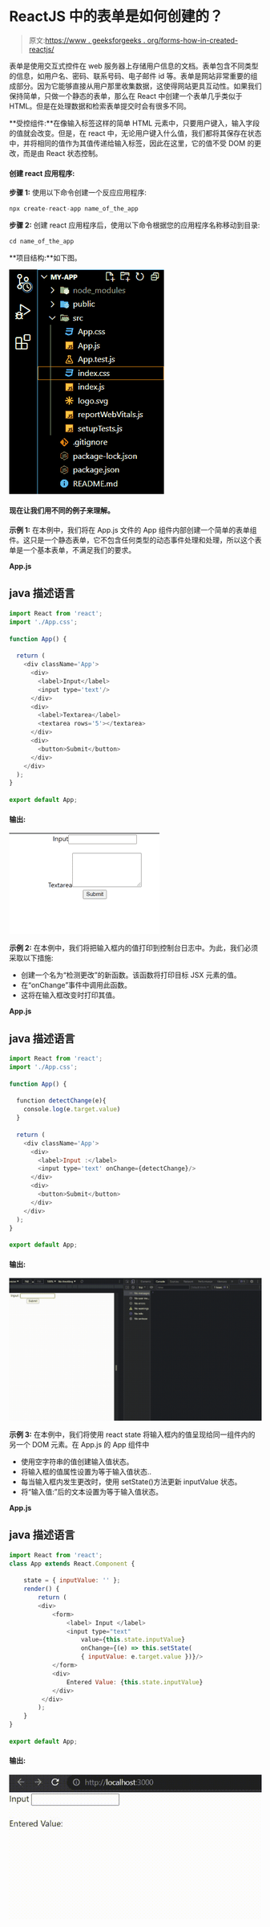 # ReactJS 中的表单是如何创建的？

> 原文:[https://www . geeksforgeeks . org/forms-how-in-created-reactjs/](https://www.geeksforgeeks.org/how-are-forms-created-in-reactjs/)

表单是使用交互式控件在 web 服务器上存储用户信息的文档。表单包含不同类型的信息，如用户名、密码、联系号码、电子邮件 id 等。表单是网站非常重要的组成部分。因为它能够直接从用户那里收集数据，这使得网站更具互动性。如果我们保持简单，只做一个静态的表单，那么在 React 中创建一个表单几乎类似于 HTML。但是在处理数据和检索表单提交时会有很多不同。

**受控组件:**在像输入标签这样的简单 HTML 元素中，只要用户键入，输入字段的值就会改变。但是，在 react 中，无论用户键入什么值，我们都将其保存在状态中，并将相同的值作为其值传递给输入标签，因此在这里，它的值不受 DOM 的更改，而是由 React 状态控制。

#### 创建 react 应用程序:

**步骤 1:** 使用以下命令创建一个反应应用程序:

```jsx
npx create-react-app name_of_the_app
```

**步骤 2:** 创建 react 应用程序后，使用以下命令根据您的应用程序名称移动到目录:

```jsx
cd name_of_the_app
```

**项目结构:**如下图。

![](img/7e573e8fdebcf9c727706bbd83118a23.png)

#### 现在让我们用不同的例子来理解。

**示例 1:** 在本例中，我们将在 App.js 文件的 App 组件内部创建一个简单的表单组件。这只是一个静态表单，它不包含任何类型的动态事件处理和处理，所以这个表单是一个基本表单，不满足我们的要求。

**App.js**

## java 描述语言

```jsx
import React from 'react';
import './App.css';

function App() {

  return (
    <div className='App'>
      <div>
        <label>Input</label>
        <input type='text'/>
      </div>
      <div>
        <label>Textarea</label>
        <textarea rows='5'></textarea>
      </div>
      <div>
        <button>Submit</button>
      </div>
    </div>
  );
}

export default App;
```

#### 输出:

![](img/93a99d8f6d527177845eeb31905ecd14.png)

**示例 2:** 在本例中，我们将把输入框内的值打印到控制台日志中。为此，我们必须采取以下措施:

*   创建一个名为“检测更改”的新函数。该函数将打印目标 JSX 元素的值。
*   在“onChange”事件中调用此函数。
*   这将在输入框改变时打印其值。

**App.js**

## java 描述语言

```jsx
import React from 'react';
import './App.css';

function App() {

  function detectChange(e){
    console.log(e.target.value)
  }

  return (
    <div className='App'>
      <div>
        <label>Input :</label>
        <input type='text' onChange={detectChange}/>
      </div>
      <div>
        <button>Submit</button>
      </div>
    </div>
  );
}

export default App;
```

#### 输出:

![](img/03ba09df4df8d8640790e9b5cd9158c4.png)

**示例 3:** 在本例中，我们将使用 react state 将输入框内的值呈现给同一组件内的另一个 DOM 元素。在 App.js 的 App 组件中

*   使用空字符串的值创建输入值状态。
*   将输入框的值属性设置为等于输入值状态..
*   每当输入框内发生更改时，使用 setState()方法更新 inputValue 状态。
*   将“输入值:”后的文本设置为等于输入值状态。

**App.js**

## java 描述语言

```jsx
import React from 'react';
class App extends React.Component {

    state = { inputValue: '' };
    render() {
        return (
        <div>
            <form>
                <label> Input </label>
                <input type="text"
                    value={this.state.inputValue}
                    onChange={(e) => this.setState(
                    { inputValue: e.target.value })}/>
            </form>
            <div>
                Entered Value: {this.state.inputValue}
            </div>
         </div>
        );
    }
}

export default App;
```

#### 输出:

![](img/748bbc1241c0a24a1b98f71a817f9c0d.png)